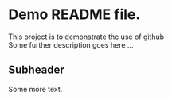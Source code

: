 # Demo README file.

This project is to demonstrate the use of github\
Some further description goes here ...

## Subheader

Some more text.